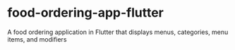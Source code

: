 # food-ordering-app-flutter
A food ordering application in Flutter that displays menus, categories, menu items, and modifiers 

